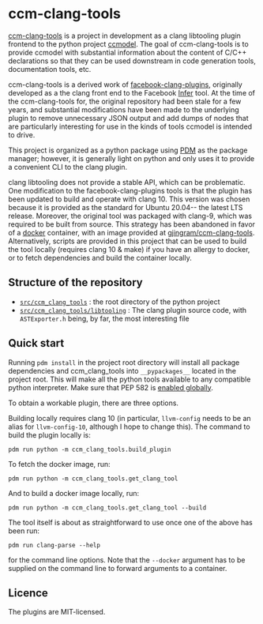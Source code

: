 ccm-clang-tools
======================

[ccm-clang-tools](https://github.com/gjingram/clang_tools) is a project in development as a clang libtooling plugin frontend to the python project [ccmodel](https://github.com/gjingram/ccmodel). The goal of ccm-clang-tools is to provide ccmodel with substantial information about the content of C/C++ declarations so that they can be used downstream in code generation tools, documentation tools, etc.

ccm-clang-tools is a derived work of [facebook-clang-plugins](https://github.com/facebook/facebook-clang-plugins), originally developed as a the clang front end to the Facebook [Infer](https://github.com/facebook/infer) tool. At the time of the ccm-clang-tools for, the original repository had been stale for a few years, and substantial modifications have been made to the underlying plugin to remove unnecessary JSON output and add dumps of nodes that are particularly interesting for use in the kinds of tools ccmodel is intended to drive.

This project is organized as a python package using [PDM](https://pypi.org/project/pdm/) as the package manager; however, it is generally light on python and only uses it to provide a convenient CLI to the clang plugin.

clang libtooling does not provide a stable API, which can be problematic. One modification to the facebook-clang-plugins tools is that the plugin has been updated to build and operate with clang 10. This version was chosen because it is provided as the standard for Ubuntu 20.04-- the latest LTS release. Moreover, the original tool was packaged with clang-9, which was required to be built from source. This strategy has been abandoned in favor of a [docker](https://www.docker.com/) container, with an image provided at [gjingram/ccm-clang-tools](https://hub.docker.com/repository/docker/gjingram/ccm-clang-tools). Alternatively, scripts are provided in this project that can be used to build the tool locally (requires clang 10 & make) if you have an allergy to docker, or to fetch dependencies and build the container locally.

Structure of the repository
---------------------------

- [`src/ccm_clang_tools`](https://github.com/gjingram/clang_tools/tree/master/src/ccm_clang_tools) : the root directory of the python project
- [`src/ccm_clang_tools/libtooling`](https://github.com/gjingram/clang_tools/tree/master/src/ccm_clang_tools/libtooling) : The clang plugin source code, with `ASTExporter.h` being, by far, the most interesting file

Quick start
-----------

Running `pdm install` in the project root directory will install all package dependencies and ccm\_clang\_tools into `__pypackages__` located in the project root. This will make all the python tools available to any compatible python interpreter. Make sure that PEP 582 is [enabled globally](https://pdm.fming.dev/index.html#enable-pep-582-globally).

To obtain a workable plugin, there are three options.

Building locally requires clang 10 (in particular, `llvm-config` needs to be an alias for `llvm-config-10`, although I hope to change this). The command to build the plugin locally is:

    pdm run python -m ccm_clang_tools.build_plugin

To fetch the docker image, run:

    pdm run python -m ccm_clang_tools.get_clang_tool

And to build a docker image locally, run:

    pdm run python -m ccm_clang_tools.get_clang_tool --build

The tool itself is about as straightforward to use once one of the above has been run:

    pdm run clang-parse --help

for the command line options. Note that the `--docker` argument has to be supplied on the command line to forward arguments to a container.

Licence
-------

The plugins are MIT-licensed.
